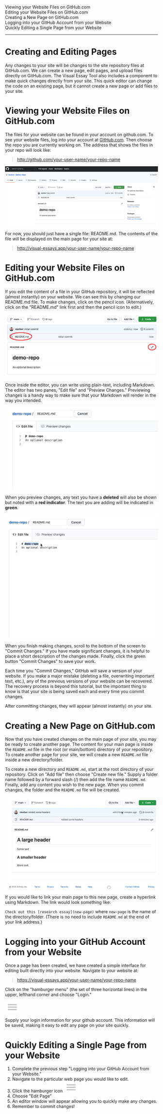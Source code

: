 Viewing your Website Files on GitHub.com <br />
Editing your Website Files on GitHub.com <br />
Creating a New Page on GitHub.com <br />
Logging into your GitHub Account from your Website <br />
Quickly Editing a Single Page from your Website <br />
____
# Creating and Editing Pages

Any changes to your site will be changes to the site repository files at GitHub.com. We can create a new page, edit pages, and upload files directly on GitHub.com. The Visual Essay Tool also includes a component to make quick changes directly from your site. This quick editor can change the code on an existing page, but it cannot create a new page or add files to your site. 

# Viewing your Website Files on GitHub.com

The files for your website can be found in your account on github.com. To see your website files, log into your account at [GitHub.com](https://github.com). Then choose the repo you are currently working on. The address that shows the files in your repo will look like:
> http://github.com/your-user-name/your-repo-name

![GitHub files in a new repo](github-new-repo.png)

For now, you should just have a single file: README.md. The contents of the file will be displayed on the main page for your site at:
> http://visual-essays.app/your-user-name/your-repo-name

# Editing your Website Files on GitHub.com

If you edit the content of a file in your GitHub repository, it will be reflected (almost instantly) on your website. We can see this by changing our README.md file. To make changes, click on the pencil icon. (Alternatively, click on the "README.md" link first and then the pencil icon to edit.)

![Click on the pencil to edit](edit-readme.png)

Once inside the editor, you can write using plain-text, including Markdown. The editor has two panes, "Edit file" and "Preview Changes." Previewing changes is a handy way to make sure that your Markdown will render in the way you intended.

!["Edit File" and "Preview Changes"](preview-changes.png)

When you preview changes, any text you have a **deleted** will also be shown but noted with a **red indicator**. The text you are adding will be indicated in **green**.

![Preview and Commit Changes](making-changes-in-github.gif)

When you finish making changes, scroll to the bottom of the screen to "Commit Changes." If you have made significant changes, it is helpful to place a short description of the changes made. Finally, click the green button "Commit Changes" to save your work.

Each time you "Commit Changes," GitHub will save a version of your website. If you make a major mistake (deleting a file, overwriting important text, etc.), any of the previous versions of your website can be recovered. The recovery process is beyond this tutorial, but the important thing to know is that your site is being saved each and every time you commit changes.

After committing changes, they will appear (almost instantly) on your site.

# Creating a New Page on GitHub.com

Now that you have created changes on the main page of your site, you may be ready to create another page. The content for your main page is inside the `README.md` file in the root (or main/bottom) directory of your repository. To create another page for your site, we will create a new `README.md` file inside a new directory/folder.

To create a new directory and `README.md`, start at the root directory of your repository. Click on "Add file" then choose "Create new file." Supply a folder name followed by a forward slash (/) then add the file name `README.md`. Finally, add any content you wish to the new page. When you commit changes, the folder and the `README.md` file will be created.

![Creating a New Page](create-new-page.gif)

If you would like to link your main page to this new page, create a hyperlink using Markdown. The link would look something like:

`Check out this [research essay](new-page)` 
where `new-page` is the name of the directory/folder. (There is no need to include `README.md` at the end of your link address.)

# Logging into your GitHub Account from your Website

Once a page has been created, we have created a simple interface for editing built directly into your website. Navigate to your website at:

>https://visual-essays.app/your-user-name/your-repo-name

Click on the "hamburger menu" (the set of three horizontal lines) in the upper, lefthand corner and choose "Login." 

![Hamburger Menu](hamburger.png)

Supply your login information for your github account. This information will be saved, making it easy to edit any page on your site quickly.

# Quickly Editing a Single Page from your Website

1. Complete the previous step "Logging into your GitHub Account from your Website." 
2. Navigate to the particular web page you would like to edit.
3. Click the hamburger icon ![Hamburger Menu](hamburger.png)
4. Choose "Edit Page"
5. An editor window will appear allowing you to quickly make any changes.
6. Remember to commit changes!
